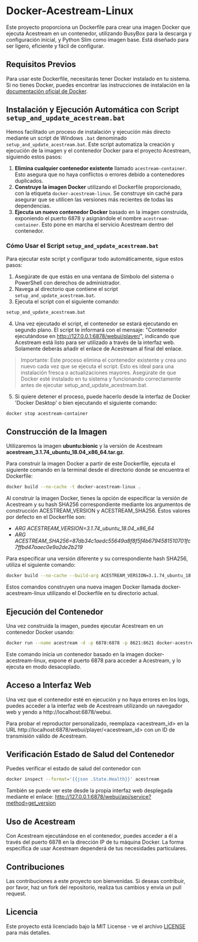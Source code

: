 # Docker-Acestream-Linux

Este proyecto proporciona un Dockerfile para crear una imagen Docker que ejecuta Acestream en un contenedor, utilizando BusyBox para la descarga y configuración inicial, y Python Slim como imagen base. Está diseñado para ser ligero, eficiente y fácil de configurar.

## Requisitos Previos

Para usar este Dockerfile, necesitarás tener Docker instalado en tu sistema. Si no tienes Docker, puedes encontrar las instrucciones de instalación en la [documentación oficial de Docker](https://docs.docker.com/get-docker/).

## Instalación y Ejecución Automática con Script `setup_and_update_acestream.bat`

Hemos facilitado un proceso de instalación y ejecución más directo mediante un script de Windows `.bat` denominado `setup_and_update_acestream.bat`. Este script automatiza la creación y ejecución de la imagen y el contenedor Docker para el proyecto Acestream, siguiendo estos pasos:

1. **Elimina cualquier contenedor existente** llamado `acestream-container`. Esto asegura que no haya conflictos o errores debido a contenedores duplicados.
2. **Construye la imagen Docker** utilizando el Dockerfile proporcionado, con la etiqueta `docker-acestream-linux`. Se construye sin caché para asegurar que se utilicen las versiones más recientes de todas las dependencias.
3. **Ejecuta un nuevo contenedor Docker** basado en la imagen construida, exponiendo el puerto 6878 y asignándole el nombre `acestream-container`. Esto pone en marcha el servicio Acestream dentro del contenedor.

### Cómo Usar el Script `setup_and_update_acestream.bat`

Para ejecutar este script y configurar todo automáticamente, sigue estos pasos:

1. Asegúrate de que estás en una ventana de Símbolo del sistema o PowerShell con derechos de administrador.
2. Navega al directorio que contiene el script `setup_and_update_acestream.bat`.
3. Ejecuta el script con el siguiente comando:
```bash
setup_and_update_acestream.bat
```
4. Una vez ejecutado el script, el contenedor se estará ejecutando en segundo plano. El script te informará con el mensaje: "Contenedor ejecutándose en http://127.0.0.1:6878/webui/player/", indicando que Acestream está listo para ser utilizado a través de la interfaz web. Solamente deberás añadir el enlace de Acestream al final del enlace.

> Importante: Este proceso elimina el contenedor existente y crea uno nuevo cada vez que se ejecuta el script. Esto es ideal para una instalación fresca o actualizaciones mayores. Asegúrate de que Docker esté instalado en tu sistema y funcionando correctamente antes de ejecutar setup_and_update_acestream.bat.
          
5. Si quiere detener el proceso, puede hacerlo desde la interfaz de Docker 'Docker Desktop' o bien ejecutando el siguiente comando:
```bash
docker stop acestream-container
```

## Construcción de la Imagen

Utilizaremos la imagen **ubuntu:bionic** y la versión de Acestream **acestream_3.1.74_ubuntu_18.04_x86_64.tar.gz**.

Para construir la imagen Docker a partir de este Dockerfile, ejecuta el siguiente comando en la terminal desde el directorio donde se encuentra el Dockerfile:

```bash
docker build --no-cache -t docker-acestream-linux .
```

Al construir la imagen Docker, tienes la opción de especificar la versión de Acestream y su hash SHA256 correspondiente mediante los argumentos de construcción ACESTREAM_VERSION y ACESTREAM_SHA256. Estos valores por defecto en el Dockerfile son:
- *ARG ACESTREAM_VERSION=3.1.74_ubuntu_18.04_x86_64*
- *ARG ACESTREAM_SHA256=87db34c1aedc55649a8f8f5f4b6794581510701fc7ffbd47aaec0e9a2de2b219*

Para especificar una versión diferente y su correspondiente hash SHA256, utiliza el siguiente comando:
```bash
docker build --no-cache --build-arg ACESTREAM_VERSION=3.1.74_ubuntu_18.04_x86_64 --build-arg ACESTREAM_SHA256=87db34c1aedc55649a8f8f5f4b6794581510701fc7ffbd47aaec0e9a2de2b219 -t docker-acestream-linux .
```

Estos comandos construyen una nueva imagen Docker llamada docker-acestream-linux utilizando el Dockerfile en tu directorio actual.

## Ejecución del Contenedor

Una vez construida la imagen, puedes ejecutar Acestream en un contenedor Docker usando:

```bash
docker run --name acestream -d -p 6878:6878 -p 8621:8621 docker-acestream-linux
```

Este comando inicia un contenedor basado en la imagen docker-acestream-linux, expone el puerto 6878 para acceder a Acestream, y lo ejecuta en modo desacoplado.

## Acceso a Interfaz Web
Una vez que el contenedor esté en ejecución y no haya errores en los logs, puedes acceder a la interfaz web de Acestream utilizando un navegador web y yendo a http://localhost:6878/webui.

Para probar el reproductor personalizado, reemplaza <acestream_id> en la URL http://localhost:6878/webui/player/<acestream_id> con un ID de transmisión válido de Acestream.

## Verificación Estado de Salud del Contenedor
Puedes verificar el estado de salud del contenedor con
```bash
docker inspect --format='{{json .State.Health}}' acestream
```

También se puede ver este desde la propia interfaz web desplegada mediante el enlace:
http://127.0.0.1:6878/webui/api/service?method=get_version

## Uso de Acestream

Con Acestream ejecutándose en el contenedor, puedes acceder a él a través del puerto 6878 en la dirección IP de tu máquina Docker. La forma específica de usar Acestream dependerá de tus necesidades particulares.

## Contribuciones
Las contribuciones a este proyecto son bienvenidas. Si deseas contribuir, por favor, haz un fork del repositorio, realiza tus cambios y envía un pull request.

## Licencia
Este proyecto está licenciado bajo la MIT License - ve el archivo [LICENSE](LICENSE.md) para más detalles.
